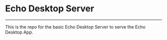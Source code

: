 # Echo Desktop Server

---

This is the repo for the basic Echo Desktop Server to serve the Echo Desktop App.
